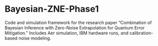 # Bayesian-ZNE-Phase1
Code and simulation framework for the research paper “Combination of Bayesian Inference with Zero-Noise Extrapolation for Quantum Error Mitigation.” Includes Aer simulation, IBM hardware runs, and calibration-based noise modeling.
